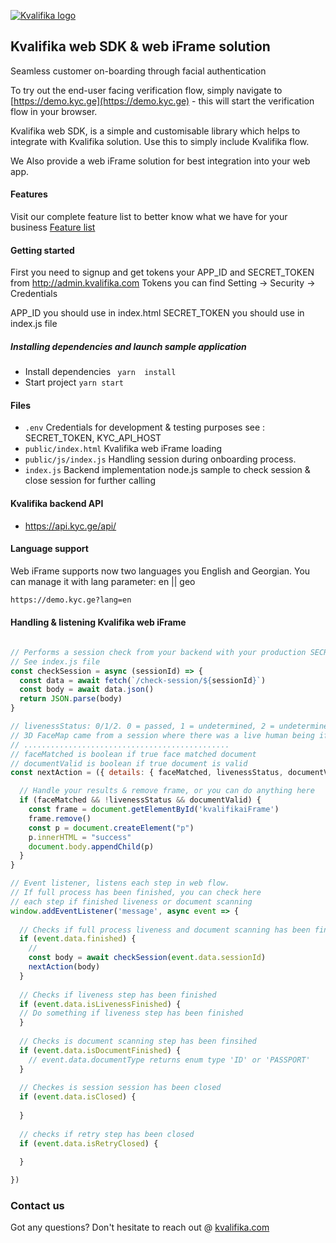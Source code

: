 
<p align="left">
  <a href="http://kvalifika.com/" target="blank"><img src="https://landen.imgix.net/bdgkclkkfohb/assets/6crsydul.png?w=244" alt="Kvalifika logo" /></a>
</p>


## Kvalifika web SDK & web iFrame solution

Seamless customer on-boarding through facial authentication

To try out the end-user facing verification flow, simply navigate to [https://demo.kyc.ge](https://demo.kyc.ge) - this will start the verification flow in your browser.

Kvalifika web SDK, is a simple and customisable library which helps to integrate with Kvalifika solution. 
Use this to simply include Kvalifika flow. 

We Also provide a web iFrame solution for best integration into your web app.

#### Features 
Visit our complete feature list to better know what we have for your business
[Feature list](https://github.com/Kvalifika/kvalifika-web-sdk/blob/master/documentation/Features.md)

#### Getting started

First you need to signup and get tokens your APP_ID and SECRET_TOKEN from http://admin.kvalifika.com
Tokens you can find Setting -> Security -> Credentials

APP_ID you should use in index.html
SECRET_TOKEN you should use in index.js file

##### Installing dependencies and launch sample application

- Install dependencies ``` yarn  install```
- Start project ``` yarn start ```


#### Files

-  ```.env``` Credentials for development & testing purposes  see : SECRET_TOKEN, KYC_API_HOST
-  ```public/index.html``` Kvalifika web iFrame loading
-  ```public/js/index.js``` Handling session during onboarding process.
-  ```index.js``` Backend implementation node.js sample to check session & close session for further calling


#### Kvalifika backend API 

- https://api.kyc.ge/api/

#### Language support

Web iFrame supports now two languages you English and Georgian.
You can manage it with lang parameter: en || geo

```html 
https://demo.kyc.ge?lang=en
```
#### Handling & listening Kvalifika web iFrame


```javascript

// Performs a session check from your backend with your production SECRET_KEY
// See index.js file
const checkSession = async (sessionId) => {
  const data = await fetch(`/check-session/${sessionId}`)
  const body = await data.json()
  return JSON.parse(body)
}

// livenessStatus: 0/1/2. 0 = passed, 1 = undetermined, 2 = undetermined. 
// 3D FaceMap came from a session where there was a live human being if and only if the livenessStatus is 0.
// ..............................................
// faceMatched is boolean if true face matched document
// documentValid is boolean if true document is valid
const nextAction = ({ details: { faceMatched, livenessStatus, documentValid } }) => {

  // Handle your results & remove frame, or you can do anything here
  if (faceMatched && !livenessStatus && documentValid) {
    const frame = document.getElementById('kvalifikaiFrame')
    frame.remove()
    const p = document.createElement("p")
    p.innerHTML = "success"
    document.body.appendChild(p)
  }
}

// Event listener, listens each step in web flow. 
// If full process has been finished, you can check here 
// each step if finished liveness or document scanning
window.addEventListener('message', async event => {
  
  // Checks if full process liveness and document scanning has been finished
  if (event.data.finished) {
    // 
    const body = await checkSession(event.data.sessionId)
    nextAction(body)
  }
  
  // Checks if liveness step has been finished
  if (event.data.isLivenessFinished) {
  // Do something if liveness step has been finished
  }
  
  // Checks is document scanning step has been finsihed
  if (event.data.isDocumentFinished) {
    // event.data.documentType returns enum type 'ID' or 'PASSPORT'
  }
  
  // Checkes is session session has been closed
  if (event.data.isClosed) {
    
  }
  
  // checks if retry step has been closed
  if (event.data.isRetryClosed) {
    
  }

})
```


### Contact us

Got any questions? Don't hesitate to reach out @ [kvalifika.com](https://kvalifika.com)
